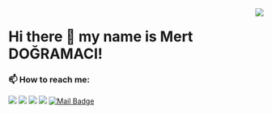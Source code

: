 <img align='right' src="https://github-readme-stats.vercel.app/api?username=mertdogramaci&show_icons=true">

# Hi there 👋 my name is Mert DOĞRAMACI!

### 📫 How to reach me:
[![](https://img.shields.io/badge/linkedin-%230077B5.svg?&style=for-the-badge&logo=linkedin&logoColor=white)](https://www.linkedin.com/in/mertdogramaci/)
[![](https://img.shields.io/badge/instagram-%23E4405F.svg?&style=for-the-badge&logo=instagram&logoColor=white)](https://instagram.com/mertdogramaci26)
[![](https://img.shields.io/twitter/follow/mertdogramaci26?style=social)](https://www.twitter.com/mertdogramaci26)
[![](https://img.shields.io/github/followers/mertdogramaci?style=social)](https://www.github.com/mertdogramaci)
[![Mail Badge](https://img.shields.io/badge/mertdogramaci@gmail.com-c14438?style=for-the-badge&logo=Gmail&logoColor=white&link=mailto:mertdogramaci@gmail.com)](mailto:mertdogramaci@gmail.com)


<!--
**mertdogramaci/mertdogramaci** is a ✨ _special_ ✨ repository because its `README.md` (this file) appears on your GitHub profile.

Here are some ideas to get you started:

- 🔭 I’m currently working on ...
- 🌱 I’m currently learning ...
- 👯 I’m looking to collaborate on ...
- 🤔 I’m looking for help with ...
- 💬 Ask me about ...
-  ...
- 😄 Pronouns: ...
- ⚡ Fun fact: ...
-->
